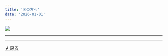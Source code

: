 ```yaml
---
title: '④の方へ'
date: '2026-01-01'
---
```

![](/images/4-0.jpg)
***

***
[ ↲ 戻る ](https://01234567890.thebase.in/about)

